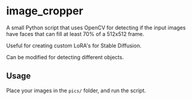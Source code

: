 # image_cropper
A small Python script that uses OpenCV for detecting if the input images have faces that can fill at least 70% of a 512x512 frame.

Useful for creating custom LoRA's for Stable Diffusion.

Can be modified for detecting different objects.

## Usage
Place your images in the `pics/` folder, and run the script.
